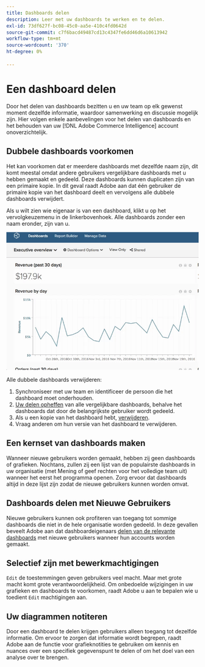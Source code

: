 ```yaml
---
title: Dashboards delen
description: Leer met uw dashboards te werken en te delen.
exl-id: 73df627f-bc08-45c0-aa5e-410c4fd0642d
source-git-commit: c7f6bacd49487cd13c4347fe6dd46d6a10613942
workflow-type: tm+mt
source-wordcount: '370'
ht-degree: 0%

---
```


# Een dashboard delen

Door het delen van dashboards bezitten u en uw team op elk gewenst moment dezelfde informatie, waardoor samenwerking en discussie mogelijk zijn. Hier volgen enkele aanbevelingen voor het delen van dashboards en het behouden van uw [!DNL Adobe Commerce Intelligence] account onoverzichtelijk.

## Dubbele dashboards voorkomen

Het kan voorkomen dat er meerdere dashboards met dezelfde naam zijn, dit komt meestal omdat andere gebruikers vergelijkbare dashboards met u hebben gemaakt en gedeeld. Deze dashboards kunnen duplicaten zijn van een primaire kopie. In dit geval raadt Adobe aan dat één gebruiker de primaire kopie van het dashboard deelt en vervolgens alle dubbele dashboards verwijdert.

Als u wilt zien wie eigenaar is van een dashboard, klikt u op het vervolgkeuzemenu in de linkerbovenhoek. Alle dashboards zonder een naam eronder, zijn van u.

![](../../mbi/assets/Dash_ownership.gif)

Alle dubbele dashboards verwijderen:

1. Synchroniseer met uw team en identificeer de persoon die het dashboard moet onderhouden.
1. [Uw delen opheffen](../data-user/dashboards/leave-dashboard.md) van alle vergelijkbare dashboards, behalve het dashboards dat door de belangrijkste gebruiker wordt gedeeld.
1. Als u een kopie van het dashboard hebt, [verwijderen](../data-user/dashboards/deleting-dashboard.md).
1. Vraag anderen om hun versie van het dashboard te verwijderen.

## Een kernset van dashboards maken

Wanneer nieuwe gebruikers worden gemaakt, hebben zij geen dashboards of grafieken. Nochtans, zullen zij een lijst van de populairste dashboards in uw organisatie (met Mening of geef rechten voor het volledige team uit) wanneer het eerst het programma openen. Zorg ervoor dat dashboards altijd in deze lijst zijn zodat de nieuwe gebruikers kunnen worden omvat.

## Dashboards delen met Nieuwe Gebruikers

Nieuwe gebruikers kunnen ook profiteren van toegang tot sommige dashboards die niet in de hele organisatie worden gedeeld. In deze gevallen beveelt Adobe aan dat dashboardeigenaars [delen van de relevante dashboards](../data-user/dashboards/share-dashboard-with-users.md) met nieuwe gebruikers wanneer hun accounts worden gemaakt.

## Selectief zijn met bewerkmachtigingen

`Edit` de toestemmingen geven gebruikers veel macht. Maar met grote macht komt grote verantwoordelijkheid. Om onbedoelde wijzigingen in uw grafieken en dashboards te voorkomen, raadt Adobe u aan te bepalen wie u toedient `Edit` machtigingen aan.

## Uw diagrammen notiteren

Door een dashboard te delen krijgen gebruikers alleen toegang tot dezelfde informatie. Om ervoor te zorgen dat informatie wordt begrepen, raadt Adobe aan de functie voor grafieknotities te gebruiken om kennis en nuances over een specifiek gegevenspunt te delen of om het doel van een analyse over te brengen.
